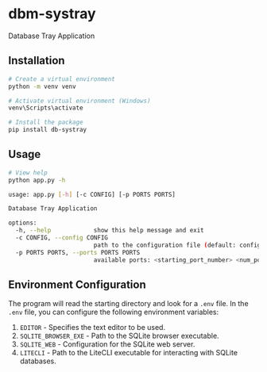 # dbm-systray

Database Tray Application

## Installation

```sh
# Create a virtual environment
python -m venv venv

# Activate virtual environment (Windows)
venv\Scripts\activate

# Install the package
pip install db-systray
```

## Usage

```sh
# View help
python app.py -h

usage: app.py [-h] [-c CONFIG] [-p PORTS PORTS]

Database Tray Application

options:
  -h, --help            show this help message and exit
  -c CONFIG, --config CONFIG
                        path to the configuration file (default: configs/config.json)
  -p PORTS PORTS, --ports PORTS PORTS
                        available ports: <starting_port_number> <num_ports>
```

## Environment Configuration

The program will read the starting directory and look for a `.env` file. In the `.env` file, you can configure the following environment variables:

1. `EDITOR` - Specifies the text editor to be used.
2. `SQLITE_BROWSER_EXE` - Path to the SQLite browser executable.
3. `SQLITE_WEB` - Configuration for the SQLite web server.
4. `LITECLI` - Path to the LiteCLI executable for interacting with SQLite databases.

